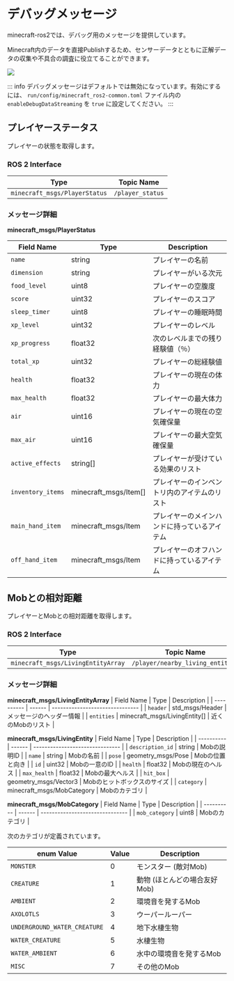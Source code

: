 # デバッグメッセージ

minecraft-ros2では、デバッグ用のメッセージを提供しています。

Minecraft内のデータを直接Publishするため、センサーデータとともに正解データの収集や不具合の調査に役立てることができます。

![](/images/debug_msgs.png)

::: info
デバッグメッセージはデフォルトでは無効になっています。有効にするには、 `run/config/minecraft_ros2-common.toml` ファイル内の `enableDebugDataStreaming` を `true` に設定してください。
:::

## プレイヤーステータス
プレイヤーの状態を取得します。

### ROS 2 Interface

| Type                          | Topic Name       |
| ----------------------------- | ---------------- |
| `minecraft_msgs/PlayerStatus` | `/player_status` |

### メッセージ詳細

**minecraft_msgs/PlayerStatus**

| Field Name | Type   | Description                     |
| ---------- | ------ | ------------------------------- |
| `name` | string | プレイヤーの名前 |
| `dimension` | string | プレイヤーがいる次元 |
| `food_level` | uint8  | プレイヤーの空腹度 |
| `score` | uint32 | プレイヤーのスコア |
| `sleep_timer` | uint8  | プレイヤーの睡眠時間 |
| `xp_level` | uint32 | プレイヤーのレベル |
| `xp_progress` | float32 | 次のレベルまでの残り経験値（％） |
| `total_xp` | uint32 | プレイヤーの総経験値 |
| `health` | float32 | プレイヤーの現在の体力 |
| `max_health` | float32 | プレイヤーの最大体力 |
| `air` | uint16 | プレイヤーの現在の空気確保量 |
| `max_air` | uint16 | プレイヤーの最大空気確保量 |
| `active_effects` | string[] | プレイヤーが受けている効果のリスト |
| `inventory_items` | minecraft_msgs/Item[] | プレイヤーのインベントリ内のアイテムのリスト |
| `main_hand_item` | minecraft_msgs/Item | プレイヤーのメインハンドに持っているアイテム |
| `off_hand_item` | minecraft_msgs/Item | プレイヤーのオフハンドに持っているアイテム |

## Mobとの相対距離
プレイヤーとMobとの相対距離を取得します。

### ROS 2 Interface
| Type                          | Topic Name       |
| ----------------------------- | ---------------- |
| `minecraft_msgs/LivingEntityArray` | `/player/nearby_living_entities` |

### メッセージ詳細

**minecraft_msgs/LivingEntityArray**
| Field Name | Type   | Description                     |
| ---------- | ------ | ------------------------------- |
| `header` | std_msgs/Header | メッセージのヘッダー情報 |
| `entities` | minecraft_msgs/LivingEntity[] | 近くのMobのリスト |

**minecraft_msgs/LivingEntity**
| Field Name | Type   | Description                     |
| ---------- | ------ | ------------------------------- |
| `description_id` | string | Mobの説明ID |
| `name` | string | Mobの名前 |
| `pose` | geometry_msgs/Pose | Mobの位置と向き |
| `id` | uint32 | Mobの一意のID |
| `health` | float32 | Mobの現在のヘルス |
| `max_health` | float32 | Mobの最大ヘルス |
| `hit_box` | geometry_msgs/Vector3 | Mobのヒットボックスのサイズ |
| `category` | minecraft_msgs/MobCategory | Mobのカテゴリ |

**minecraft_msgs/MobCategory**
| Field Name | Type   | Description                     |
| ---------- | ------ | ------------------------------- |
| `mob_category` | uint8 | Mobのカテゴリ |

次のカテゴリが定義されています。

| enum Value | Value | Description |
| ---------- | ----- | ----------- |
| `MONSTER` | 0 | モンスター (敵対Mob) |
| `CREATURE` | 1 | 動物 (ほとんどの場合友好Mob) |
| `AMBIENT` | 2 | 環境音を発するMob |
| `AXOLOTLS` | 3 | ウーパールーパー |
| `UNDERGROUND_WATER_CREATURE` | 4 | 地下水棲生物 |
| `WATER_CREATURE` | 5 | 水棲生物 |
| `WATER_AMBIENT` | 6 | 水中の環境音を発するMob |
| `MISC` | 7 | その他のMob |